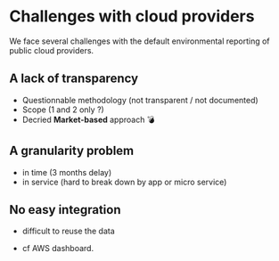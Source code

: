 # Challenges with cloud providers

We face several challenges with the default environmental reporting of public cloud providers.

## A lack of transparency

- Questionnable methodology (not transparent / not documented)
- Scope (1 and 2 only ?)
- Decried **Market-based** approach 💣

## A granularity problem

- in time (3 months delay)
- in service (hard to break down by app or micro service)

## No easy integration

- difficult to reuse the data

- cf AWS dashboard.